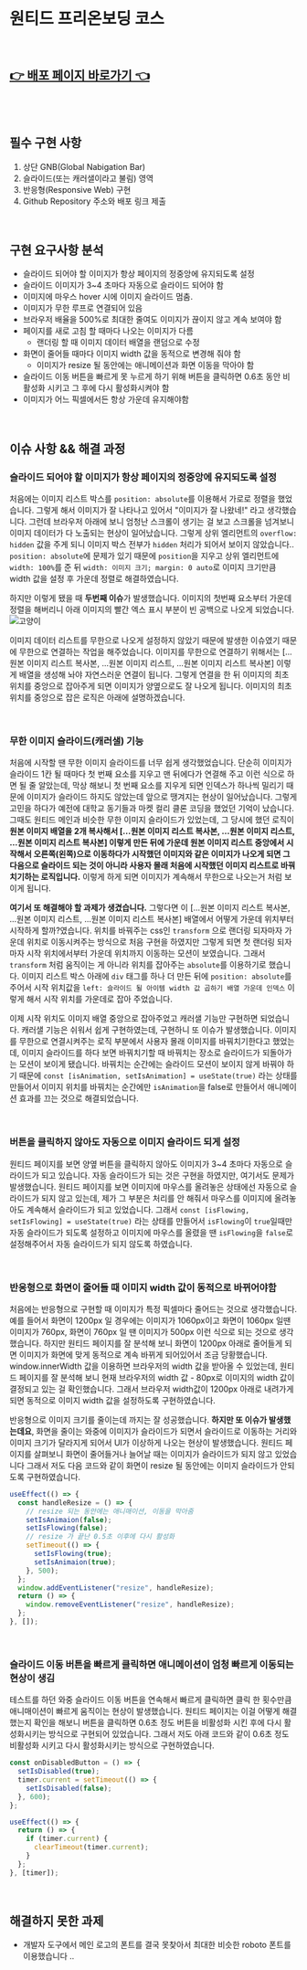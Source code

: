 # 원티드 프리온보딩 코스

<br />

## [👉 배포 페이지 바로가기 👈](https://ecstatic-feynman-9b7ef9.netlify.app/)

<br />
<br />

## 필수 구현 사항

1. 상단 GNB(Global Nabigation Bar)
2. 슬라이드(또는 캐러샐이라고 불림) 영역
3. 반응형(Responsive Web) 구현
4. Github Repository 주소와 배포 링크 제출

<br />

## 구현 요구사항 분석

- 슬라이드 되어야 할 이미지가 항상 페이지의 정중앙에 유지되도록 설정
- 슬라이드 이미지가 3~4 초마다 자동으로 슬라이드 되어야 함
- 이미지에 마우스 hover 시에 이미지 슬라이드 멈춤.
- 이미지가 무한 루프로 연결되어 있음
- 브라우저 배율을 500%로 최대한 줄여도 이미지가 끊이지 않고 계속 보여야 함
- 페이지를 새로 고침 할 때마다 나오는 이미지가 다름
  - 랜더링 할 때 이미지 데이터 배열을 랜덤으로 수정
- 화면이 줄어들 때마다 이미지 width 값을 동적으로 변경해 줘야 함
  - 이미지가 resize 될 동안에는 애니메이션과 화면 이동을 막아야 함
- 슬라이드 이동 버튼을 빠르게 못 누르게 하기 위해 버튼을 클릭하면 0.6초 동안 비활성화 시키고 그 후에 다시 활성화시켜야 함
- 이미지가 어느 픽셀에서든 항상 가운데 유지해야함

<br />

## 이슈 사항 && 해결 과정

### 슬라이드 되어야 할 이미지가 항상 페이지의 정중앙에 유지되도록 설정

처음에는 이미지 리스트 박스를 `position: absolute`를 이용해서 가로로 정렬을 했었습니다. 그렇게 해서 이미지가 잘 나타나고 있어서 "이미지가 잘 나왔네!" 라고 생각했습니다. 그런데 브라우저 아래에 보니 엄청난 스크롤이 생기는 걸 보고 스크롤을 넘겨보니 이미지 데이터가 다 노출되는 현상이 일어났습니다. 그렇게 상위 엘리먼트의 `overflow: hidden` 값을 주게 되니 이미지 박스 전부가 `hidden` 처리가 되어서 보이지 않았습니다.. `position: absolute`에 문제가 있기 때문에 `position`을 지우고 상위 엘리먼트에 `width: 100%`를 준 뒤 `width: 이미지 크기; margin: 0 auto`로 이미지 크기만큼 width 값을 설정 후 가운데 정렬로 해결하였습니다.

하지만 이렇게 됐을 때 **두번째 이슈**가 발생했습니다. 이미지의 첫번째 요소부터 가운데 정렬을 해버리니
아래 이미지의 빨간 엑스 표시 부분이 빈 공백으로 나오게 되었습니다.
![고양이](https://i.ibb.co/W3T5W6M/2022-01-12-11-53-08.png)

이미지 데이터 리스트를 무한으로 나오게 설정하지 않았기 때문에 발생한 이슈였기 때문에 무한으로 연결하는 작업을 해주었습니다. 이미지를 무한으로 연결하기 위해서는 [...원본 이미지 리스트 복사본, ...원본 이미지 리스트, ...원본 이미지 리스트 복사본] 이렇게 배열을 생성해 놔야 자연스러운 연결이 됩니다. 그렇게 연결을 한 뒤 이미지의 최초 위치를 중앙으로 잡아주게 되면 이미지가 양옆으로도 잘 나오게 됩니다. 이미지의 최초 위치를 중앙으로 잡은 로직은 아래에 설명하겠습니다.

<br >

### 무한 이미지 슬라이드(캐러샐) 기능

처음에 시작할 땐 무한 이미지 슬라이드를 너무 쉽게 생각했었습니다. 단순히 이미지가 슬라이드 1칸 될 때마다 첫 번째 요소를 지우고 맨 뒤에다가 연결해 주고 이런 식으로 하면 될 줄 알았는데, 막상 해보니 첫 번째 요소를 지우게 되면 인덱스가 하나씩 밀리기 때문에 이미지가 슬라이드 하지도 않았는데 앞으로 땡겨지는 현상이 일어났습니다. 그렇게 고민을 하다가 예전에 대학교 동기들과 마켓 컬리 클론 코딩을 했었던 기억이 났습니다. 그때도 원티드 메인과 비슷한 무한 이미지 슬라이드가 있었는데, 그 당시에 했던 로직이 <b>원본 이미지 배열을 2개 복사해서 [...원본 이미지 리스트 복사본, ...원본 이미지 리스트, ...원본 이미지 리스트 복사본] 이렇게 만든 뒤에 가운데 원본 이미지 리스트 중앙에서 시작해서 오른쪽(왼쪽)으로 이동하다가 시작했던 이미지와 같은 이미지가 나오게 되면 그다음으로 슬라이드 되는 것이 아니라 사용자 몰래 처음에 시작했던 이미지 리스트로 바꿔치기하는 로직입니다.</b> 이렇게 하게 되면 이미지가 계속해서 무한으로 나오는거 처럼 보이게 됩니다.

**여기서 또 해결해야 할 과제가 생겼습니다.** 그렇다면 이 [...원본 이미지 리스트 복사본, ...원본 이미지 리스트, ...원본 이미지 리스트 복사본] 배열에서 어떻게 가운데 위치부터 시작하게 할까?였습니다. 위치를 바꿔주는 css인 `transform` 으로 랜더링 되자마자 가운데 위치로 이동시켜주는 방식으로 처음 구현을 하였지만 그렇게 되면 첫 랜더링 되자마자 시작 위치에서부터 가운데 위치까지 이동하는 모션이 보였습니다. 그래서 `transform` 처럼 움직이는 게 아니라 위치를 잡아주는 `absolute`를 이용하기로 했습니다. 이미지 리스트 박스 아래에 `div` 태그를 하나 더 만든 뒤에 `position: absolute`를 주어서 시작 위치값을 `left: 슬라이드 될 아이템 width 값 곱하기 배열 가운데 인덱스` 이렇게 해서 시작 위치를 가운데로 잡아 주었습니다.

이제 시작 위치도 이미지 배열 중앙으로 잡아주었고 캐러샐 기능만 구현하면 되었습니다. 캐러샐 기능은 쉬워서 쉽게 구현하였는데, 구현하니 또 이슈가 발생했습니다. 이미지를 무한으로 연결시켜주는 로직 부분에서 사용자 몰래 이미지를 바꿔치기한다고 했었는데, 이미지 슬라이드를 하다 보면 바꿔치기할 때 바꿔치는 장소로 슬라이드가 되돌아가는 모션이 보이게 됐습니다. 바꿔치는 순간에는 슬라이드 모션이 보이지 않게 바꿔야 하기 때문에 `const [isAnimation, setIsAnimation] = useState(true)` 라는 상태를 만들어서 이미지 위치를 바꿔치는 순간에만 `isAnimation`을 false로 만들어서 애니메이션 효과를 끄는 것으로 해결되었습니다.

<br />

### 버튼을 클릭하지 않아도 자동으로 이미지 슬라이드 되게 설정

원티드 페이지를 보면 양옆 버튼을 클릭하지 않아도 이미지가 3~4 초마다 자동으로 슬라이드가 되고 있습니다. 자동 슬라이드가 되는 것은 구현을 하였지만, 여기서도 문제가 발생했습니다. 원티드 페이지를 보면 이미지에 마우스를 올려놓은 상태에선 자동으로 슬라이드가 되지 않고 있는데, 제가 그 부분은 처리를 안 해줘서 마우스를 이미지에 올려놓아도 계속해서 슬라이드가 되고 있었습니다. 그래서 `const [isFlowing, setIsFlowing] = useState(true)` 라는 상태를 만들어서 `isFlowing`이 `true`일때만 자동 슬라이드가 되도록 설정하고 이미지에 마우스를 올렸을 땐 `isFlowing`을 `false`로 설정해주어서 자동 슬라이드가 되지 않도록 하였습니다.

<br />

### 반응형으로 화면이 줄어들 때 이미지 width 값이 동적으로 바뀌어야함

처음에는 반응형으로 구현할 때 이미지가 특정 픽셀마다 줄어드는 것으로 생각했습니다. 예를 들어서 화면이 1200px 일 경우에는 이미지가 1060px이고 화면이 1060px 일땐 이미지가 760px, 화면이 760px 일 땐 이미지가 500px 이런 식으로 되는 것으로 생각했습니다. 하지만 원티드 페이지를 잘 분석해 보니 화면이 1200px 아래로 줄어들게 되면 이미지가 화면에 맞게 동적으로 계속 바뀌게 되어있어서 조금 당황했습니다. window.innerWidth 값을 이용하면 브라우저의 width 값을 받아올 수 있었는데, 원티드 페이지를 잘 분석해 보니 현재 브라우저의 width 값 - 80px로 이미지의 width 값이 결정되고 있는 걸 확인했습니다. 그래서 브라우저 width값이 1200px 아래로 내려가게 되면 동적으로 이미지 width 값을 설정하도록 구현하였습니다.

반응형으로 이미지 크기를 줄이는데 까지는 잘 성공했습니다. **하지만 또 이슈가 발생했는데요**, 화면을 줄이는 와중에 이미지가 슬라이드가 되면서 슬라이드로 이동하는 거리와 이미지 크기가 달라지게 되어서 UI가 이상하게 나오는 현상이 발생했습니다. 원티드 페이지를 살펴보니 화면이 줄어들거나 늘어날 때는 이미지가 슬라이드가 되지 않고 있었습니다 그래서 저도 다음 코드와 같이 화면이 resize 될 동안에는 이미지 슬라이드가 안되도록 구현하였습니다.

```jsx
useEffect(() => {
  const handleResize = () => {
    // resize 되는 동안에는 애니매이션, 이동을 막아줌
    setIsAnimaion(false);
    setIsFlowing(false);
    // resize 가 끝난 0.5초 이후에 다시 활성화
    setTimeout(() => {
      setIsFlowing(true);
      setIsAnimaion(true);
    }, 500);
  };
  window.addEventListener("resize", handleResize);
  return () => {
    window.removeEventListener("resize", handleResize);
  };
}, []);
```

<br />

### 슬라이드 이동 버튼을 빠르게 클릭하면 애니메이션이 엄청 빠르게 이동되는 현상이 생김

테스트를 하던 와중 슬라이드 이동 버튼을 연속해서 빠르게 클릭하면 클릭 한 횟수만큼 애니매이션이 빠르게 움직이는 현상이 발생했습니다. 원티드 페이지는 이걸 어떻게 해결했는지 확인을 해보니 버튼을 클릭하면 0.6초 정도 버튼을 비활성화 시킨 후에 다시 활성화시키는 방식으로 구현되어 있었습니다. 그래서 저도 아래 코드와 같이 0.6초 정도 비활성화 시키고 다시 활성화시키는 방식으로 구현하였습니다.

```jsx
const onDisabledButton = () => {
  setIsDisabled(true);
  timer.current = setTimeout(() => {
    setIsDisabled(false);
  }, 600);
};

useEffect(() => {
  return () => {
    if (timer.current) {
      clearTimeout(timer.current);
    }
  };
}, [timer]);
```

<br />

## 해결하지 못한 과제

- 개발자 도구에서 메인 로고의 폰트를 결국 못찾아서 최대한 비슷한 roboto 폰트를 이용했습니다 ..
